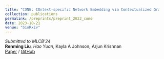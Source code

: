 ```yaml
---
title: "CONE: COntext-specific Network Embedding via Contextualized Graph Attention"
collection: publications
permalink: /preprints/preprint_2023_cone
date: 2023-10-21
venue: "bioRxiv"
---
```

*Submitted to MLCB'24*\
**Renming Liu**<sup>*</sup>, Hao Yuan<sup>*</sup>, Kayla A Johnson, Arjun Krishnan\
[Paper](https://www.biorxiv.org/content/10.1101/2023.10.21.563390v2.abstract)
/ [GitHub](https://github.com/krishnanlab/cone)
